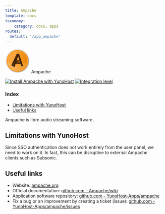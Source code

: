 ```yaml
---
title: Ampache
template: docs
taxonomy:
    category: docs, apps
routes:
  default: '/app_ampache'
---
```


<img src="/images/ampache_logo.png" height="80px" alt="Ampache's logo"> Ampache

[![Install Ampache with YunoHost](https://install-app.yunohost.org/install-with-yunohost.png)](https://install-app.yunohost.org/?app=ampache) [![Integration level](https://dash.yunohost.org/integration/ampache.svg)](https://dash.yunohost.org/appci/app/ampache)

### Index

- [Limitations with YunoHost](#limitations-with-yunohost)
- [Useful links](#useful-links)

Ampache is libre audio streaming software.

## Limitations with YunoHost

Since SSO authentication does not work entirely from the user panel, we need to work on it. In fact, this can be disruptive to external Ampache clients such as Subsonic.

## Useful links

+ Website: [ampache.org](http://ampache.org/)
+ Official documentation: [github.com - Ampache/wiki](https://github.com/ampache/ampache/wiki)
+ Application software repository: [github.com - YunoHost-Apps/ampache](https://github.com/YunoHost-Apps/ampache_ynh)
+ Fix a bug or an improvement by creating a ticket (issue): [github.com - YunoHost-Apps/ampache/issues](https://github.com/YunoHost-Apps/ampache_ynh/issues)
